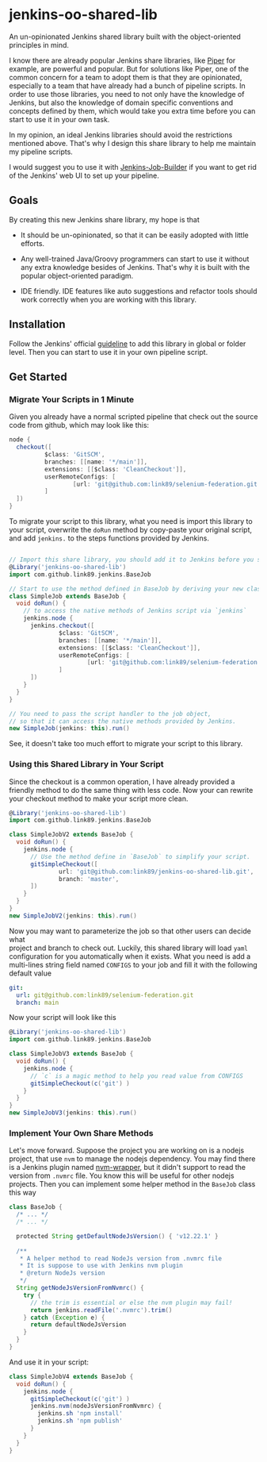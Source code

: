# jenkins-oo-shared-lib

An un-opinionated Jenkins shared library built with the object-oriented
principles in mind.

I know there are already popular Jenkins share libraries, like
[Piper](https://github.com/SAP/jenkins-library) for example, are powerful and 
popular. But for solutions like Piper, one of the common concern for a team 
to adopt them is that they are opinionated, especially to a team that have 
already had a bunch of pipeline scripts. In order to use those libraries, you 
need to not only have the knowledge of Jenkins, but also the knowledge of domain 
specific conventions and concepts defined by them, which would take you extra 
time before you can start to use it in your own task.

In my opinion, an ideal Jenkins libraries should avoid the restrictions mentioned 
above. That's why I design this share library to help me maintain my pipeline scripts.

I would suggest you to use it with 
[Jenkins-Job-Builder](https://jenkins-job-builder.readthedocs.io/en/latest/index.html)
if you want to get rid of the Jenkins' web UI to set up your pipeline.

## Goals

By creating this new Jenkins share library, my hope is that

- It should be un-opinionated, so that it can be easily adopted with little efforts.

- Any well-trained Java/Groovy programmers can start to use it without any extra 
  knowledge besides of Jenkins. That's why it is built with the popular 
  object-oriented paradigm.
  
- IDE friendly. IDE features like auto suggestions and refactor tools should 
  work correctly when you are working with this library.
  
## Installation

Follow the Jenkins' official 
[guideline](https://www.jenkins.io/doc/book/pipeline/shared-libraries/#global-shared-libraries) 
to add this library in global or folder level. Then you can start to use it in
your own pipeline script. 
  
## Get Started

### Migrate Your Scripts in 1 Minute

Given you already have a normal scripted pipeline that check out the source code 
from github, which may look like this:

```groovy
node {
  checkout([
          $class: 'GitSCM',
          branches: [[name: '*/main']],
          extensions: [[$class: 'CleanCheckout']],
          userRemoteConfigs: [
                  [url: 'git@github.com:link89/selenium-federation.git']
          ]
  ])
}
```

To migrate your script to this library, what you need is import this library to
your script, overwrite the `doRun` method by copy-paste your original script,
and add `jenkins.` to the steps functions provided by Jenkins.
```groovy

// Import this share library, you should add it to Jenkins before you start to use it.
@Library('jenkins-oo-shared-lib')
import com.github.link89.jenkins.BaseJob

// Start to use the method defined in BaseJob by deriving your new class from it
class SimpleJob extends BaseJob {
  void doRun() {
    // to access the native methods of Jenkins script via `jenkins`
    jenkins.node {
      jenkins.checkout([
              $class: 'GitSCM',
              branches: [[name: '*/main']],
              extensions: [[$class: 'CleanCheckout']],
              userRemoteConfigs: [
                      [url: 'git@github.com:link89/selenium-federation.git']
              ]
      ])
    }
  }
}

// You need to pass the script handler to the job object,
// so that it can access the native methods provided by Jenkins.
new SimpleJob(jenkins: this).run()
```

See, it doesn't take too much effort to migrate your script to this library.

### Using this Shared Library in Your Script

Since the checkout is a common operation, I have already provided a friendly 
method to do the same thing with less code. Now your can rewrite your checkout 
method to make your script more clean.

```groovy
@Library('jenkins-oo-shared-lib')
import com.github.link89.jenkins.BaseJob

class SimpleJobV2 extends BaseJob {
  void doRun() {
    jenkins.node {
      // Use the method define in `BaseJob` to simplify your script.
      gitSimpleCheckout([
              url: 'git@github.com:link89/jenkins-oo-shared-lib.git',
              branch: 'master',
      ])
    }
  }
}
new SimpleJobV2(jenkins: this).run()
```

Now you may want to parameterize the job so that other users can decide what  
project and branch to check out. Luckily, this shared library will load `yaml`
configuration for you automatically when it exists. What you need is add a 
multi-lines string field named `CONFIGS` to your job and fill it with the 
following default value

```yaml
git:
  url: git@github.com:link89/selenium-federation.git 
  branch: main
```

Now your script will look like this
```groovy
@Library('jenkins-oo-shared-lib')
import com.github.link89.jenkins.BaseJob

class SimpleJobV3 extends BaseJob {
  void doRun() {
    jenkins.node {
      // `c` is a magic method to help you read value from CONFIGS
      gitSimpleCheckout(c('git') )
    }
  }
}
new SimpleJobV3(jenkins: this).run()
```

### Implement Your Own Share Methods

Let's move forward. Suppose the project you are working on is a nodejs project,
that use `nvm` to manage the nodejs dependency. You may find there is a Jenkins
plugin named [nvm-wrapper](https://plugins.jenkins.io/nvm-wrapper/), but it 
didn't support to read the version from `.nvmrc` file. You know this will be 
useful for other nodejs projects. Then you can implement some helper method in
the `BaseJob` class this way

```groovy
class BaseJob {
  /* ... */
  /* ... */

  protected String getDefaultNodeJsVersion() { 'v12.22.1' }
    
  /**
   * A helper method to read NodeJs version from .nvmrc file
   * It is suppose to use with Jenkins nvm plugin
   * @return NodeJs version
   */
  String getNodeJsVersionFromNvmrc() {
    try {
      // the trim is essential or else the nvm plugin may fail!
      return jenkins.readFile('.nvmrc').trim()
    } catch (Exception e) {
      return defaultNodeJsVersion
    }
  }
}
```

And use it in your script:

```groovy
class SimpleJobV4 extends BaseJob {
  void doRun() {
    jenkins.node {
      gitSimpleCheckout(c('git') )
      jenkins.nvm(nodeJsVersionFromNvmrc) {
        jenkins.sh 'npm install'
        jenkins.sh 'npm publish'
      }
    }
  }
}
```